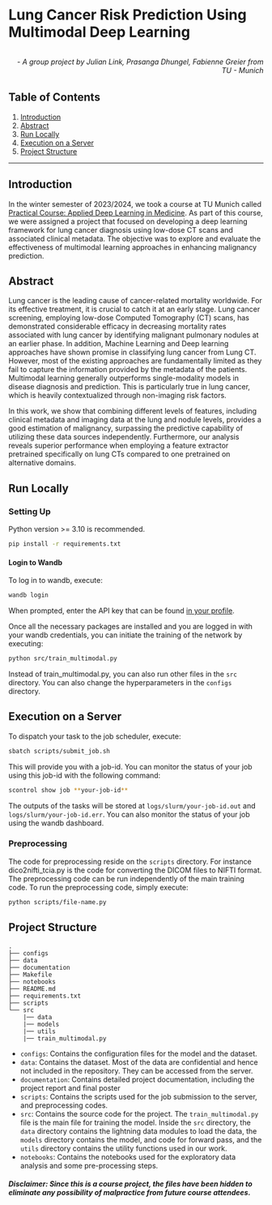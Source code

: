 # Lung Cancer Risk Prediction Using Multimodal Deep Learning
###### <h6 align="right"> - A group project by Julian Link, Prasanga Dhungel, Fabienne Greier from TU - Munich</h6>

## Table of Contents

1. [Introduction](#introduction)
2. [Abstract](#abstract)
3. [Run Locally](#run-locally)
4. [Execution on a Server](#execution-on-a-server)
5. [Project Structure](#project-structure)

---

## Introduction

In the winter semester of 2023/2024, we took a course at TU Munich called [Practical Course: Applied Deep Learning in Medicine](https://aim-lab.io/theses/practical/). As part of this course, we were assigned a project that focused on developing a deep learning framework for lung cancer diagnosis using low-dose CT scans and associated clinical metadata. The objective was to explore and evaluate the effectiveness of multimodal learning approaches in enhancing malignancy prediction.

## Abstract

Lung cancer is the leading cause of cancer-related mortality worldwide. For its effective treatment, it is crucial to catch it at an early stage. Lung cancer screening, employing  low-dose Computed Tomography (CT) scans, has demonstrated considerable efficacy in decreasing mortality rates associated with lung cancer by identifying malignant pulmonary nodules at an earlier phase. In addition, Machine Learning and Deep learning approaches have shown promise in classifying lung cancer from Lung CT. However, most of the existing approaches are fundamentally limited as they fail to capture the information  provided by the metadata of the patients. Multimodal learning generally outperforms single-modality models in disease diagnosis and prediction. This is particularly true in lung cancer, which is heavily contextualized through non-imaging risk factors.

In this work, we show that combining different levels of features, including clinical metadata and imaging data at the lung and nodule levels, provides a good estimation of malignancy, surpassing the predictive capability of utilizing these data sources independently. Furthermore, our analysis reveals superior performance when employing a feature extractor pretrained specifically on lung CTs compared to one pretrained on alternative domains.

## Run Locally

### Setting Up
Python version >= 3.10 is recommended.

```bash
pip install -r requirements.txt
```

#### Login to Wandb
To log in to wandb, execute:

```bash
wandb login
```

When prompted, enter the API key that can be found [in your profile](https://wandb.ai/authorize).


Once all the necessary packages are installed and you are logged in with your wandb credentials, you can initiate the training of the network by executing:

```bash
python src/train_multimodal.py
```

Instead of train_multimodal.py, you can also run other files in the `src` directory. You can also change the hyperparameters in the `configs` directory.

## Execution on a Server
To dispatch your task to the job scheduler, execute:

```bash
sbatch scripts/submit_job.sh
```

This will provide you with a job-id. You can monitor the status of your job using this job-id with the following command:

```bash
scontrol show job **your-job-id**
```

The outputs of the tasks will be stored at `logs/slurm/your-job-id.out` and `logs/slurm/your-job-id.err`. You can also monitor the status of your job using the wandb dashboard.

### Preprocessing
The code for preprocessing reside on the `scripts` directory. For instance dico2nifti_tcia.py is the code for converting the DICOM files to NIFTI format. The preprocessing code can be run independently of the main training code. To run the preprocessing code, simply execute:

```bash
python scripts/file-name.py
```

## Project Structure

```
.
├── configs
├── data
├── documentation
├── Makefile
├── notebooks
├── README.md
├── requirements.txt
├── scripts
└── src
    |── data
    |── models
    |── utils
    |── train_multimodal.py

```

- `configs`: Contains the configuration files for the model and the dataset.
- `data`: Contains the dataset. Most of the data are confidential and hence not included in the repository. They can be accessed from the server.
- `documentation`: Contains detailed project documentation, including the project report and final poster
- `scripts`: Contains the scripts used for the job submission to the server, and preprocessing codes.
- `src`: Contains the source code for the project. The `train_multimodal.py` file is the main file for training the model. Inside the `src` directory, the `data` directory contains the lightning data modules to load the data, the `models` directory contains the model, and code for forward pass, and the `utils` directory contains the utility functions used in our work.
- `notebooks`: Contains the notebooks used for the exploratory data analysis and some pre-processing steps.

##### Disclaimer: Since this is a course project, the files have been hidden to eliminate any possibility of malpractice from future course attendees.
